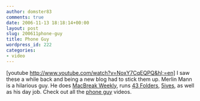 ```yaml
---
author: domster83
comments: true
date: 2006-11-13 18:18:14+00:00
layout: post
slug: 200611phone-guy
title: Phone Guy
wordpress_id: 222
categories:
- video
---
```


[youtube http://www.youtube.com/watch?v=NoxY7CqEQPQ&hl;=en]
I saw these a while back and being a new blog had to stick them up. Merlin Mann is a hilarious guy. He does [MacBreak Weekly](http://twit.tv/mbw), runs [43 Folders](http://www.43folders.com), [5ives](http://wwww.5ives.com), as well as his day job. Check out all the [phone guy](http://www.youtube.com/profile?user=merlinmann) videos.
